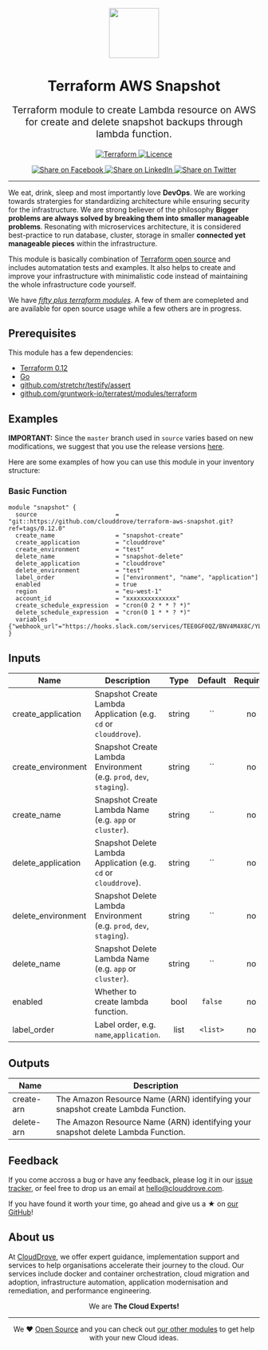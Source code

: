 <!-- This file was automatically generated by the `geine`. Make all changes to `README.yaml` and run `make readme` to rebuild this file. -->

<p align="center"> <img src="https://user-images.githubusercontent.com/50652676/62349836-882fef80-b51e-11e9-99e3-7b974309c7e3.png" width="100" height="100"></p>


<h1 align="center">
    Terraform AWS Snapshot
</h1>

<p align="center" style="font-size: 1.2rem;">
    Terraform module to create Lambda resource on AWS for create and delete snapshot backups through lambda function.
     </p>

<p align="center">

<a href="https://www.terraform.io">
  <img src="https://img.shields.io/badge/Terraform-v0.12-green" alt="Terraform">
</a>
<a href="LICENSE.md">
  <img src="https://img.shields.io/badge/License-MIT-blue.svg" alt="Licence">
</a>


</p>
<p align="center">

<a href='https://facebook.com/sharer/sharer.php?u=https://github.com/clouddrove/terraform-aws-snapshot'>
  <img title="Share on Facebook" src="https://user-images.githubusercontent.com/50652676/62817743-4f64cb80-bb59-11e9-90c7-b057252ded50.png" />
</a>
<a href='https://www.linkedin.com/shareArticle?mini=true&title=Terraform+AWS+Snapshot&url=https://github.com/clouddrove/terraform-aws-snapshot'>
  <img title="Share on LinkedIn" src="https://user-images.githubusercontent.com/50652676/62817742-4e339e80-bb59-11e9-87b9-a1f68cae1049.png" />
</a>
<a href='https://twitter.com/intent/tweet/?text=Terraform+AWS+Snapshot&url=https://github.com/clouddrove/terraform-aws-snapshot'>
  <img title="Share on Twitter" src="https://user-images.githubusercontent.com/50652676/62817740-4c69db00-bb59-11e9-8a79-3580fbbf6d5c.png" />
</a>

</p>
<hr>


We eat, drink, sleep and most importantly love **DevOps**. We are working towards stratergies for standardizing architecture while ensuring security for the infrastructure. We are strong believer of the philosophy <b>Bigger problems are always solved by breaking them into smaller manageable problems</b>. Resonating with microservices architecture, it is considered best-practice to run database, cluster, storage in smaller <b>connected yet manageable pieces</b> within the infrastructure.

This module is basically combination of [Terraform open source](https://www.terraform.io/) and includes automatation tests and examples. It also helps to create and improve your infrastructure with minimalistic code instead of maintaining the whole infrastructure code yourself.

We have [*fifty plus terraform modules*][terraform_modules]. A few of them are comepleted and are available for open source usage while a few others are in progress.




## Prerequisites

This module has a few dependencies:

- [Terraform 0.12](https://learn.hashicorp.com/terraform/getting-started/install.html)
- [Go](https://golang.org/doc/install)
- [github.com/stretchr/testify/assert](https://github.com/stretchr/testify)
- [github.com/gruntwork-io/terratest/modules/terraform](https://github.com/gruntwork-io/terratest)







## Examples


**IMPORTANT:** Since the `master` branch used in `source` varies based on new modifications, we suggest that you use the release versions [here](https://github.com/clouddrove/terraform-aws-snapshot/releases).


Here are some examples of how you can use this module in your inventory structure:
### Basic Function
```hcl
module "snapshot" {
  source                      = "git::https://github.com/clouddrove/terraform-aws-snapshot.git?ref=tags/0.12.0"
  create_name                 = "snapshot-create"
  create_application          = "clouddrove"
  create_environment          = "test"
  delete_name                 = "snapshot-delete"
  delete_application          = "clouddrove"
  delete_environment          = "test"
  label_order                 = ["environment", "name", "application"]
  enabled                     = true
  region                      = "eu-west-1"
  account_id                  = "xxxxxxxxxxxxxx"
  create_schedule_expression  = "cron(0 2 * * ? *)"
  delete_schedule_expression  = "cron(0 1 * * ? *)"
  variables                   = {"webhook_url"="https://hooks.slack.com/services/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"}
}
```






## Inputs

| Name | Description | Type | Default | Required |
|------|-------------|:----:|:-----:|:-----:|
| create_application | Snapshot Create Lambda Application (e.g. `cd` or `clouddrove`). | string | `` | no |
| create_environment | Snapshot Create Lambda Environment (e.g. `prod`, `dev`, `staging`). | string | `` | no |
| create_name | Snapshot Create Lambda Name  (e.g. `app` or `cluster`). | string | `` | no |
| delete_application | Snapshot Delete Lambda Application (e.g. `cd` or `clouddrove`). | string | `` | no |
| delete_environment | Snapshot Delete Lambda Environment (e.g. `prod`, `dev`, `staging`). | string | `` | no |
| delete_name | Snapshot Delete Lambda Name  (e.g. `app` or `cluster`). | string | `` | no |
| enabled | Whether to create lambda function. | bool | `false` | no |
| label_order | Label order, e.g. `name`,`application`. | list | `<list>` | no |

## Outputs

| Name | Description |
|------|-------------|
| create-arn | The Amazon Resource Name (ARN) identifying your snapshot create Lambda Function. |
| delete-arn | The Amazon Resource Name (ARN) identifying your snapshot delete Lambda Function. |



## Feedback
If you come accross a bug or have any feedback, please log it in our [issue tracker](https://github.com/clouddrove/terraform-aws-snapshot/issues), or feel free to drop us an email at [hello@clouddrove.com](mailto:hello@clouddrove.com).

If you have found it worth your time, go ahead and give us a ★ on [our GitHub](https://github.com/clouddrove/terraform-aws-snapshot)!

## About us

At [CloudDrove][website], we offer expert guidance, implementation support and services to help organisations accelerate their journey to the cloud. Our services include docker and container orchestration, cloud migration and adoption, infrastructure automation, application modernisation and remediation, and performance engineering.

<p align="center">We are <b> The Cloud Experts!</b></p>
<hr />
<p align="center">We ❤️  <a href="https://github.com/clouddrove">Open Source</a> and you can check out <a href="https://github.com/clouddrove">our other modules</a> to get help with your new Cloud ideas.</p>

  [website]: https://clouddrove.com
  [github]: https://github.com/clouddrove
  [linkedin]: https://cpco.io/linkedin
  [twitter]: https://twitter.com/clouddrove/
  [email]: https://clouddrove.com/contact-us.html
  [terraform_modules]: https://github.com/clouddrove?utf8=%E2%9C%93&q=terraform-&type=&language=